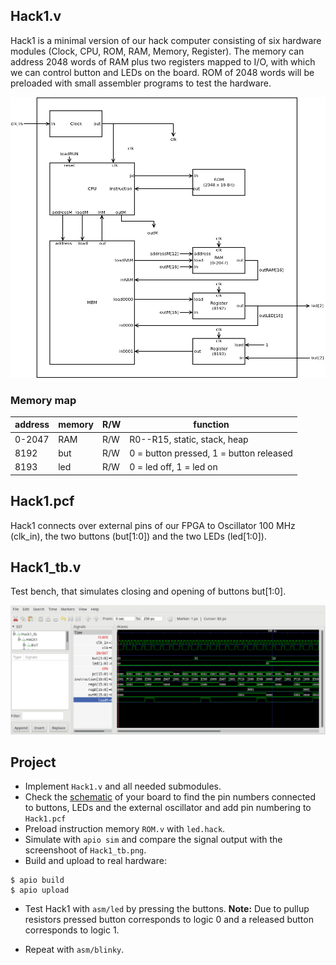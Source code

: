 ## Hack1.v
Hack1 is a minimal version of our hack computer consisting of  six hardware modules (Clock, CPU, ROM, RAM, Memory, Register). The memory can address 2048 words of RAM plus two registers mapped to I/O, with which we can control button and LEDs on the board. ROM of 2048 words will be preloaded with small assembler programs to test the hardware.

![](../images/Hack1.png)

### Memory map
|address | memory|R/W|function|
 |-|-|-|-|
 |0-2047  | RAM|R/W|R0--R15, static, stack, heap|
 | 8192    | but|R/W|0 = button pressed, 1 = button released|
 | 8193    | led|R/W|0 = led off, 1 = led on|


## Hack1.pcf
Hack1 connects over external pins of our FPGA to Oscillator 100 MHz (clk_in), the two buttons (but[1:0]) and the two LEDs (led[1:0]).

## Hack1_tb.v
Test bench, that simulates closing and opening of buttons but[1:0].

![](../images/Hack1_tb.png)


## Project
* Implement `Hack1.v` and all needed submodules.
* Check the [schematic](../doc/iCE40HX1K-EVB_Rev_B.pdf) of your board to find the pin numbers connected to buttons, LEDs and the external oscillator and add pin numbering to `Hack1.pcf`
* Preload instruction memory `ROM.v` with `led.hack`.
* Simulate with `apio sim` and compare the signal output with the screenshoot of `Hack1_tb.png`.
* Build and upload to real hardware:
```
$ apio build
$ apio upload
```
* Test Hack1 with `asm/led` by pressing the buttons.
 **Note:** Due to pullup resistors pressed button corresponds to logic 0 and a released button corresponds to logic 1.

 * Repeat with `asm/blinky`.
